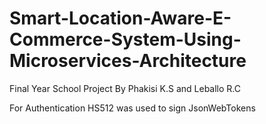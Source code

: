 # Smart-Location-Aware-E-Commerce-System-Using-Microservices-Architecture
Final Year School Project By Phakisi K.S and Leballo R.C

For Authentication HS512 was used to sign JsonWebTokens
